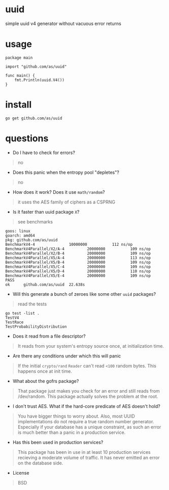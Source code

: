 # uuid
simple uuid v4 generator without vacuous error returns

# usage

```
package main

import "github.com/as/uuid"

func main() {
	fmt.Println(uuid.V4())
}
```

# install

`go get github.com/as/uuid`


# questions

- Do I have to check for errors?
> no

- Does this panic when the entropy pool "depletes"?
> no

- How does it work? Does it use `math/random`?
> it uses the AES family of ciphers as a CSPRNG 

- Is it faster than uuid package `X`?
> see benchmarks
```
goos: linux
goarch: amd64
pkg: github.com/as/uuid
BenchmarkV4-4           	10000000	       112 ns/op
BenchmarkV4Parallel/X2/A-4       	20000000	       109 ns/op
BenchmarkV4Parallel/X2/B-4       	20000000	       109 ns/op
BenchmarkV4Parallel/X5/A-4       	20000000	       113 ns/op
BenchmarkV4Parallel/X5/B-4       	20000000	       109 ns/op
BenchmarkV4Parallel/X5/C-4       	20000000	       109 ns/op
BenchmarkV4Parallel/X5/D-4       	20000000	       110 ns/op
BenchmarkV4Parallel/X5/E-4       	20000000	       109 ns/op
PASS
ok  	github.com/as/uuid	22.638s
```

- Will this generate a bunch of zeroes like some other `uuid` packages?
> read the tests

```
go test -list .
TestV4
TestRace
TestProbabilityDistribution
```

- Does it read from a file descriptor?
> It reads from your system's entropy source once, at initialization time.

- Are there any conditions under which this will panic
> If the initial `crypto/rand` `Reader` can't read `<100` random bytes. This happens once at init time.

- What about the gofrs package?
> That package just makes you check for an error and still reads from /dev/random. This package actually solves the problem at the root.

- I don't trust AES. What if the hard-core predicate of AES doesn't hold?
> You have bigger things to worry about. Also, most UUID implementations do not require a true random number generator. Especially if your database has a unique constraint, as such an error is much better than a panic in a production service.

- Has this been used in production services?
> This package has been in use in at least 10 production services recieving a moderate volume of traffic. It has never emitted an error on the database side.

- License
>BSD


